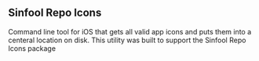 ## Sinfool Repo Icons

Command line tool for iOS that gets all valid app icons and puts them into a centeral location on disk. This utility was built to support the Sinfool Repo Icons package

